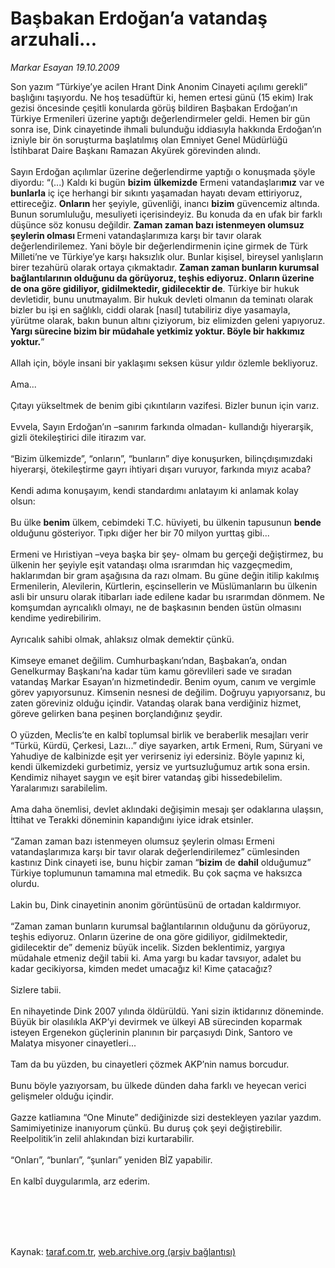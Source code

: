 # Başbakan Erdoğan’a vatandaş arzuhali...

*Markar Esayan 19.10.2009*

<div class="taraf_structure_2col_1zq">
<div class="margen_n">



 <p>Son yazım “Türkiye’ye acilen Hrant Dink Anonim Cinayeti açılımı gerekli” başlığını taşıyordu. Ne hoş tesadüftür ki, hemen ertesi günü (15 ekim) Irak gezisi öncesinde çeşitli konularda görüş bildiren Başbakan Erdoğan’ın Türkiye Ermenileri üzerine yaptığı değerlendirmeler geldi. Hemen bir gün sonra ise, Dink cinayetinde ihmali bulunduğu iddiasıyla hakkında Erdoğan’ın izniyle bir ön soruşturma başlatılmış olan Emniyet Genel Müdürlüğü İstihbarat Daire Başkanı Ramazan Akyürek görevinden alındı. <br/><br/>Sayın Erdoğan açılımlar üzerine değerlendirme yaptığı o konuşmada şöyle diyordu: “(...) Kaldı ki bugün <b>bizim</b> <b>ülkemizde</b> Ermeni vatandaşları<b>mız</b> var ve <b>bunlarla</b> iç içe herhangi bir sıkıntı yaşamadan hayatı devam ettiriyoruz, ettireceğiz. <b>Onların </b>her şeyiyle, güvenliği, inancı <b>bizim</b> güvencemiz altında. Bunun sorumluluğu, mesuliyeti içerisindeyiz. Bu konuda da en ufak bir farklı düşünce söz konusu değildir. <b>Zaman zaman bazı istenmeyen olumsuz şeylerin olması </b>Ermeni vatandaşlarımıza karşı bir tavır olarak değerlendirilemez. Yani böyle bir değerlendirmenin içine girmek de Türk Milleti’ne ve Türkiye’ye karşı haksızlık olur. Bunlar kişisel, bireysel yanlışların birer tezahürü olarak ortaya çıkmaktadır. <b>Zaman zaman bunların kurumsal bağlantılarının olduğunu da görüyoruz, teşhis ediyoruz. Onların üzerine de ona göre gidiliyor, gidilmektedir, gidilecektir de</b>. Türkiye bir hukuk devletidir, bunu unutmayalım. Bir hukuk devleti olmanın da teminatı olarak bizler bu işi en sağlıklı, ciddi olarak [nasıl] tutabiliriz diye yasamayla, yürütme olarak, bakın bunun altını çiziyorum, biz elimizden geleni yapıyoruz. <b>Yargı sürecine bizim bir müdahale yetkimiz yoktur. Böyle bir hakkımız yoktur.</b>” <br/><br/>Allah için, böyle insani bir yaklaşımı seksen küsur yıldır özlemle bekliyoruz. <br/><br/>Ama... <br/><br/>Çıtayı yükseltmek de benim gibi çıkıntıların vazifesi. Bizler bunun için varız. <br/><br/>Evvela, Sayın Erdoğan’ın –sanırım farkında olmadan- kullandığı hiyerarşik, gizli ötekileştirici dile itirazım var. <br/><br/>“Bizim ülkemizde”, “onların”, “bunların” diye konuşurken, bilinçdışımızdaki hiyerarşi, ötekileştirme gayrı ihtiyari dışarı vuruyor, farkında mıyız acaba? <br/><br/>Kendi adıma konuşayım, kendi standardımı anlatayım ki anlamak kolay olsun: <br/><br/>Bu ülke <b>benim</b> ülkem, cebimdeki T.C. hüviyeti, bu ülkenin tapusunun <b>bende</b> olduğunu gösteriyor. Tıpkı diğer her bir 70 milyon yurttaş gibi... <br/><br/>Ermeni ve Hıristiyan –veya başka bir şey- olmam bu gerçeği değiştirmez, bu ülkenin her şeyiyle eşit vatandaşı olma ısrarımdan hiç vazgeçmedim, haklarımdan bir gram aşağısına da razı olmam. Bu güne değin itilip kakılmış Ermenilerin, Alevilerin, Kürtlerin, eşcinsellerin ve Müslümanların bu ülkenin asli bir unsuru olarak itibarları iade edilene kadar bu ısrarımdan dönmem. Ne komşumdan ayrıcalıklı olmayı, ne de başkasının benden üstün olmasını kendime yedirebilirim. <br/><br/>Ayrıcalık sahibi olmak, ahlaksız olmak demektir çünkü. <br/><br/>Kimseye emanet değilim. Cumhurbaşkanı’ndan, Başbakan’a, ondan Genelkurmay Başkanı’na kadar tüm kamu görevlileri sade ve sıradan vatandaş Markar Esayan’ın hizmetindedir. Benim oyum, canım ve vergimle görev yapıyorsunuz. Kimsenin nesnesi de değilim. Doğruyu yapıyorsanız, bu zaten göreviniz olduğu içindir. Vatandaş olarak bana verdiğiniz hizmet, göreve gelirken bana peşinen borçlandığınız şeydir. <br/><br/>O yüzden, Meclis’te en kalbî toplumsal birlik ve beraberlik mesajları verir “Türkü, Kürdü, Çerkesi, Lazı...” diye sayarken, artık Ermeni, Rum, Süryani ve Yahudiye de kalbinizde eşit yer verirseniz iyi edersiniz. Böyle yapınız ki, kendi ülkemizdeki gurbetimiz, yersiz ve yurtsuzluğumuz artık sona ersin. Kendimiz nihayet saygın ve eşit birer vatandaş gibi hissedebilelim. Yaralarımızı sarabilelim. <br/><br/>Ama daha önemlisi, devlet aklındaki değişimin mesajı şer odaklarına ulaşsın, İttihat ve Terakki döneminin kapandığını iyice idrak etsinler. <br/><br/>“Zaman zaman bazı istenmeyen olumsuz şeylerin olması Ermeni vatandaşlarımıza karşı bir tavır olarak değerlendirilemez” cümlesinden kastınız Dink cinayeti ise, bunu hiçbir zaman “<b>bizim</b> de <b>dahil</b> olduğumuz” Türkiye toplumunun tamamına mal etmedik. Bu çok saçma ve haksızca olurdu. <br/><br/>Lakin bu, Dink cinayetinin anonim görüntüsünü de ortadan kaldırmıyor. <br/><br/>“Zaman zaman bunların kurumsal bağlantılarının olduğunu da görüyoruz, teşhis ediyoruz. Onların üzerine de ona göre gidiliyor, gidilmektedir, gidilecektir de” demeniz büyük incelik. Sizden beklentimiz, yargıya müdahale etmeniz değil tabii ki. Ama yargı bu kadar tavsıyor, adalet bu kadar gecikiyorsa, kimden medet umacağız ki! Kime çatacağız? <br/><br/>Sizlere tabii. <br/><br/>En nihayetinde Dink 2007 yılında öldürüldü. Yani sizin iktidarınız döneminde. Büyük bir olasılıkla AKP’yi devirmek ve ülkeyi AB sürecinden koparmak isteyen Ergenekon güçlerinin planının bir parçasıydı Dink, Santoro ve Malatya misyoner cinayetleri... <br/><br/>Tam da bu yüzden, bu cinayetleri çözmek AKP’nin namus borcudur. <br/><br/>Bunu böyle yazıyorsam, bu ülkede dünden daha farklı ve heyecan verici gelişmeler olduğu içindir. <br/><br/>Gazze katliamına “One Minute” dediğinizde sizi destekleyen yazılar yazdım. Samimiyetinize inanıyorum çünkü. Bu duruş çok şeyi değiştirebilir. Reelpolitik’in zelil ahlakından bizi kurtarabilir. <br/><br/>“Onları”, “bunları”, “şunları” yeniden BİZ yapabilir. <br/><br/>En kalbî duygularımla, arz ederim.</p>
<br/>
<br/>
<br/>



<br/>


<div id="taraf_not">
</div>

</div>


</div>

Kaynak: [taraf.com.tr](http://taraf.com.tr:80/makale/8009.htm), [web.archive.org (arşiv bağlantısı)](http://web.archive.org/web/20091226012239/http://taraf.com.tr:80/makale/8009.htm)
